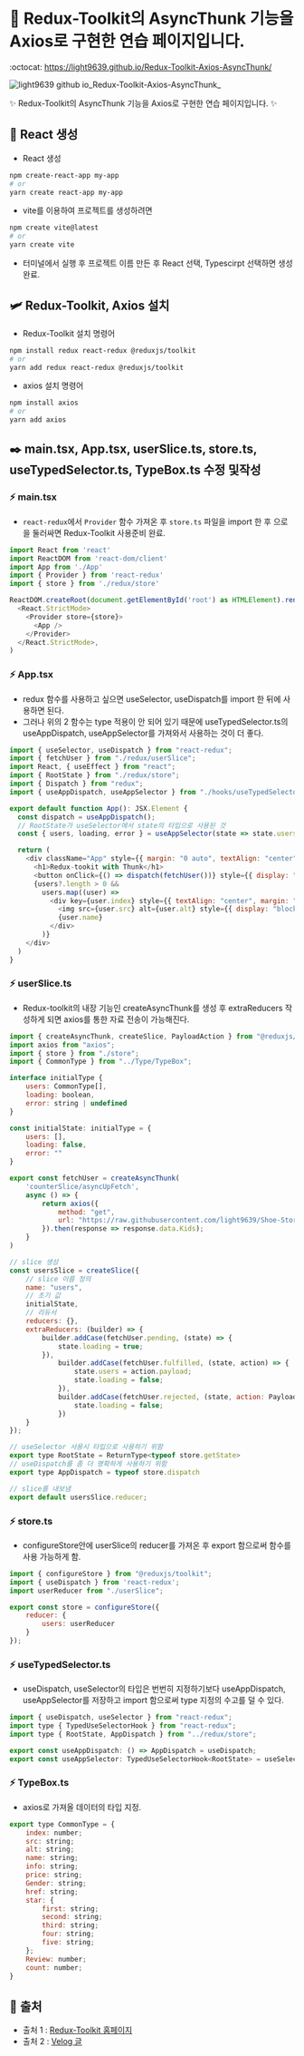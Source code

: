 # 🚀 Redux-Toolkit의 AsyncThunk 기능을 Axios로 구현한 연습 페이지입니다.
:octocat: https://light9639.github.io/Redux-Toolkit-Axios-AsyncThunk/

![light9639 github io_Redux-Toolkit-Axios-AsyncThunk_](https://user-images.githubusercontent.com/95972251/212826842-91c9718d-df7c-4d70-b72a-81fdee3ac035.png)

:sparkles: Redux-Toolkit의 AsyncThunk 기능을 Axios로 구현한 연습 페이지입니다. :sparkles:
## :tada: React 생성
- React 생성
```bash
npm create-react-app my-app
# or
yarn create react-app my-app
```

- vite를 이용하여 프로젝트를 생성하려면
```bash
npm create vite@latest
# or
yarn create vite
```
- 터미널에서 실행 후 프로젝트 이름 만든 후 React 선택, Typescirpt 선택하면 생성 완료.
## 🛩️ Redux-Toolkit, Axios 설치
- Redux-Toolkit 설치 명령어
```bash
npm install redux react-redux @reduxjs/toolkit
# or
yarn add redux react-redux @reduxjs/toolkit
```

- axios 설치 명령어
```bash
npm install axios
# or
yarn add axios
```

## ✒️ main.tsx, App.tsx, userSlice.ts, store.ts, useTypedSelector.ts, TypeBox.ts 수정 및작성
### :zap: main.tsx
- `react-redux`에서 `Provider` 함수 가져온 후 `store.ts` 파일을 import 한 후 <Provider store={store}></Provider>으로 <App />을 둘러싸면 Redux-Toolkit 사용준비 완료.
```js
import React from 'react'
import ReactDOM from 'react-dom/client'
import App from './App'
import { Provider } from 'react-redux'
import { store } from './redux/store'

ReactDOM.createRoot(document.getElementById('root') as HTMLElement).render(
  <React.StrictMode>
    <Provider store={store}>
      <App />
    </Provider>
  </React.StrictMode>,
)
```
### :zap: App.tsx
- redux 함수를 사용하고 싶으면 useSelector, useDispatch를 import 한 뒤에 사용하면 된다.
- 그러나 위의 2 함수는 type 적용이 안 되어 있기 때문에 useTypedSelector.ts의 useAppDispatch, useAppSelector를 가져와서 사용하는 것이 더 좋다.
```js
import { useSelector, useDispatch } from "react-redux";
import { fetchUser } from "./redux/userSlice";
import React, { useEffect } from "react";
import { RootState } from "./redux/store";
import { Dispatch } from "redux";
import { useAppDispatch, useAppSelector } from "./hooks/useTypedSelector";

export default function App(): JSX.Element {
  const dispatch = useAppDispatch();
  // RootState가 useSelector에서 state의 타입으로 사용된 것
  const { users, loading, error } = useAppSelector(state => state.users);

  return (
    <div className="App" style={{ margin: "0 auto", textAlign: "center" }}>
      <h1>Redux-tookit with Thunk</h1>
      <button onClick={() => dispatch(fetchUser())} style={{ display: "inline-block", padding: "10px 15px", borderRadius: "5px" }}>정보 가져오기</button>
      {users?.length > 0 &&
        users.map((user) =>
          <div key={user.index} style={{ textAlign: "center", margin: "0 auto" }}>
            <img src={user.src} alt={user.alt} style={{ display: "block", maxWidth: "300px", margin: "25px auto", borderRadius: "15px" }} />
            {user.name}
          </div>
        )}
    </div>
  )
}
```

### :zap: userSlice.ts
- Redux-toolkit의 내장 기능인 createAsyncThunk를 생성 후 extraReducers 작성하게 되면 axios를 통한 자료 전송이 가능해진다.
```js
import { createAsyncThunk, createSlice, PayloadAction } from "@reduxjs/toolkit";
import axios from "axios";
import { store } from "./store";
import { CommonType } from "../Type/TypeBox";

interface initialType {
    users: CommonType[],
    loading: boolean,
    error: string | undefined
}

const initialState: initialType = {
    users: [],
    loading: false,
    error: ""
}

export const fetchUser = createAsyncThunk(
    'counterSlice/asyncUpFetch',
    async () => {
        return axios({
            method: "get",
            url: "https://raw.githubusercontent.com/light9639/Shoe-Store/main/data/Shoes.json"
        }).then(response => response.data.Kids);
    }
)

// slice 생성
const usersSlice = createSlice({
    // slice 이름 정의
    name: "users",
    // 초기 값
    initialState,
    // 리듀서
    reducers: {},
    extraReducers: (builder) => {
        builder.addCase(fetchUser.pending, (state) => {
            state.loading = true;
        }),
            builder.addCase(fetchUser.fulfilled, (state, action) => {
                state.users = action.payload;
                state.loading = false;
            }),
            builder.addCase(fetchUser.rejected, (state, action: PayloadAction<any>) => {
                state.loading = false;
            })
    }
});

// useSelector 사용시 타입으로 사용하기 위함
export type RootState = ReturnType<typeof store.getState>
// useDispatch를 좀 더 명확하게 사용하기 위함
export type AppDispatch = typeof store.dispatch

// slice를 내보냄
export default usersSlice.reducer;
```

### :zap: store.ts
- configureStore안에 userSlice의 reducer를 가져온 후 export 함으로써 함수를 사용 가능하게 함.
```js
import { configureStore } from "@reduxjs/toolkit";
import { useDispatch } from 'react-redux';
import userReducer from "./userSlice";

export const store = configureStore({
    reducer: {
        users: userReducer
    }
});
```

### :zap: useTypedSelector.ts
- useDispatch, useSelector의 타입은 번번히 지정하기보다 useAppDispatch, useAppSelector를 저장하고 import 함으로써 type 지정의 수고를 덜 수 있다.
```js
import { useDispatch, useSelector } from "react-redux";
import type { TypedUseSelectorHook } from "react-redux";
import type { RootState, AppDispatch } from "../redux/store";

export const useAppDispatch: () => AppDispatch = useDispatch;
export const useAppSelector: TypedUseSelectorHook<RootState> = useSelector;
```

### :zap: TypeBox.ts
- axios로 가져올 데이터의 타입 지정.
```js
export type CommonType = {
    index: number;
    src: string;
    alt: string;
    name: string;
    info: string;
    price: string;
    Gender: string;
    href: string;
    star: {
        first: string;
        second: string;
        third: string;
        four: string;
        five: string;
    };
    Review: number;
    count: number;
}
```

## 📎 출처
- 출처 1 : <a href="https://redux-toolkit.js.org/usage/usage-with-typescript#createasyncthunk">Redux-Toolkit 홈페이지</a>
- 출처 2 : <a href="https://velog.io/@rkio/Typescript-React-Redux-toolkitft.-axios-%EB%93%B1%EB%93%B1-%ED%99%9C%EC%9A%A9">Velog 글</a>
